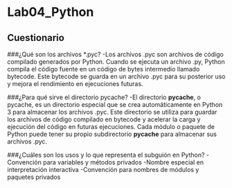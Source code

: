 # Lab04_Python
## Cuestionario
###¿Qué son los archivos *.pyc?
-Los archivos .pyc son archivos de código compilado generados por Python. Cuando se ejecuta un archivo .py, Python compila el código fuente en un código de bytes intermedio llamado bytecode. Este bytecode se guarda en un archivo .pyc para su posterior uso y mejora el rendimiento en ejecuciones futuras.

###¿Para qué sirve el directorio pycache?
-El directorio __pycache__, o pycache, es un directorio especial que se crea automáticamente en Python 3 para almacenar los archivos .pyc. Este directorio se utiliza para guardar los archivos de código compilado en bytecode y acelerar la carga y ejecución del código en futuras ejecuciones. Cada módulo o paquete de Python puede tener su propio subdirectorio __pycache__ para almacenar sus archivos .pyc.

###¿Cuáles son los usos y lo que representa el subguión en Python?
  -Convención para variables y métodos privados
  -Nombre especial en interpretación interactiva
  -Convención para nombres de módulos y paquetes privados

